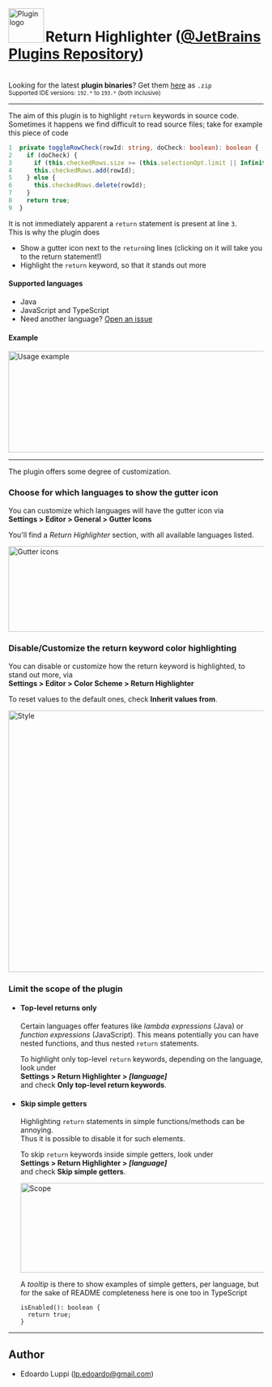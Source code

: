 <img align="left" width="70" height="68" src="https://raw.githubusercontent.com/lppedd/idea-return-highlighter/master/images/return-highlighter-logo.png" alt="Plugin logo">

# Return Highlighter ([@JetBrains Plugins Repository][1])

<br>Looking for the latest **plugin binaries**? Get them [here][3] as `.zip`  
<small>Supported IDE versions: `192.*` to `193.*` (both inclusive)</small> 

-----

The aim of this plugin is to highlight `return` keywords in source code.  
Sometimes it happens we find difficult to read source files; take for example this piece of code

```typescript
1  private toggleRowCheck(rowId: string, doCheck: boolean): boolean {
2    if (doCheck) {
3      if (this.checkedRows.size >= (this.selectionOpt.limit || Infinity)) return false;
4      this.checkedRows.add(rowId);
5    } else {
6      this.checkedRows.delete(rowId);
7    }
8    return true;
9  }
```

It is not immediately apparent a `return` statement is present at line `3`.  
This is why the plugin does

 - Show a gutter icon next to the `return`ing lines (clicking on it will take you to the return statement!)
 - Highlight the `return` keyword, so that it stands out more

#### Supported languages

 - Java
 - JavaScript and TypeScript
 - Need another language? [Open an issue][2]
  
#### Example

<img width="845" height="200" src="https://raw.githubusercontent.com/lppedd/idea-return-highlighter/master/images/usage-example.png" alt="Usage example">
  
-----

The plugin offers some degree of customization.

### Choose for which languages to show the gutter icon

You can customize which languages will have the gutter icon via  
**Settings > Editor > General > Gutter Icons**

You'll find a _Return Highlighter_ section, with all available languages listed.

<img width="845" height="169" src="https://raw.githubusercontent.com/lppedd/idea-return-highlighter/master/images/gutter-icons.png" alt="Gutter icons">

### Disable/Customize the return keyword color highlighting

You can disable or customize how the return keyword is highlighted, to stand out more, via  
**Settings > Editor > Color Scheme > Return Highlighter**

To reset values to the default ones, check **Inherit values from**.

<img width="845" height="516" src="https://raw.githubusercontent.com/lppedd/idea-return-highlighter/master/images/style.png" alt="Style">

### Limit the scope of the plugin

- #### Top-level returns only
  Certain languages offer features like _lambda expressions_ (Java) or _function expressions_ (JavaScript).
  This means potentially you can have nested functions, and thus nested `return` statements.

  To highlight only top-level `return` keywords, depending on the language, look under  
  **Settings > Return Highlighter > *[language]***  
  and check **Only top-level return keywords**.

- #### Skip simple getters
  Highlighting `return` statements in simple functions/methods can be annoying.  
  Thus it is possible to disable it for such elements.

  To skip `return` keywords inside simple getters, look under  
  **Settings > Return Highlighter > *[language]***  
  and check **Skip simple getters**.
  
  <img width="845" height="177" src="https://raw.githubusercontent.com/lppedd/idea-return-highlighter/master/images/scope.png" alt="Scope">

  A _tooltip_ is there to show examples of simple getters, per language, but for the sake of README completeness
  here is one too in TypeScript
  
  ```
  isEnabled(): boolean {
    return true;
  }
  ```

-----

## Author

 - Edoardo Luppi (<lp.edoardo@gmail.com>)

[1]: https://plugins.jetbrains.com/plugin/13303-return-highlighter
[2]: https://github.com/lppedd/idea-return-highlighter/issues/new?assignees=lppedd&labels=enhancement%2C+language&template=language-support.md&title=Language+support%3A+%5BLANGUAGE%5D
[3]: https://github.com/lppedd/idea-return-highlighter/releases
